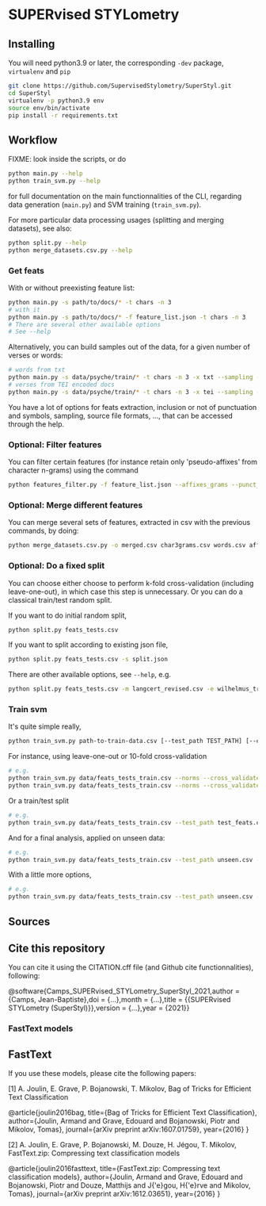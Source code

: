 # SUPERvised STYLometry

## Installing

You will need python3.9 or later, the corresponding `-dev` package, `virtualenv` and `pip`

```bash
git clone https://github.com/SupervisedStylometry/SuperStyl.git
cd SuperStyl
virtualenv -p python3.9 env
source env/bin/activate
pip install -r requirements.txt
```

## Workflow

FIXME: look inside the scripts, or do

```bash
python main.py --help
python train_svm.py --help
```

for full documentation on the main functionnalities of the CLI, regarding data generation (`main.py`) and SVM training (`train_svm.py`).

For more particular data processing usages (splitting and merging datasets), see also:

```bash
python split.py --help
python merge_datasets.csv.py --help
```


### Get feats

With or without preexisting feature list:

```bash
python main.py -s path/to/docs/* -t chars -n 3
# with it
python main.py -s path/to/docs/* -f feature_list.json -t chars -n 3
# There are several other available options
# See --help
```

Alternatively, you can build samples out of the data, 
for a given number of verses or words:

```bash
# words from txt
python main.py -s data/psyche/train/* -t chars -n 3 -x txt --sampling --sample_units words --sample_size 1000
# verses from TEI encoded docs
python main.py -s data/psyche/train/* -t chars -n 3 -x tei --sampling --sample_units verses --sample_size 200
```

You have a lot of options for feats extraction, inclusion or not of punctuation and symbols, sampling, source file formats, …, that can be accessed through the help.

### Optional: Filter features

You can filter certain features (for instance retain only 'pseudo-affixes' from character n-grams) using the command 

```bash
python features_filter.py -f feature_list.json --affixes_grams --punct_grams
```


### Optional: Merge different features

You can merge several sets of features, extracted in csv with the previous commands, by doing:

```bash
python merge_datasets.csv.py -o merged.csv char3grams.csv words.csv affixes.csv
```

### Optional: Do a fixed split

You can choose either choose to perform k-fold cross-validation (including leave-one-out), in which case
this step is unnecessary. Or you can do a classical train/test random split.

If you want to do initial random split,
```bash
python split.py feats_tests.csv
```

If you want to split according to existing json file,
```bash
python split.py feats_tests.csv -s split.json
```

There are other available options, see `--help`, e.g.

```bash
python split.py feats_tests.csv -m langcert_revised.csv -e wilhelmus_train.csv
```


### Train svm

It's quite simple really,

```bash
python train_svm.py path-to-train-data.csv [--test_path TEST_PATH] [--cross_validate {leave-one-out,k-fold}] [--k K] [--dim_reduc {pca}] [--norms] [--balance {class_weight,downsampling,Tomek,upsampling,SMOTE,SMOTETomek}] [--class_weights] [--kernel {LinearSVC,linear,polynomial,rbf,sigmoid}] [--final] [--get_coefs]
```

For instance, using leave-one-out or 10-fold cross-validation

```bash
# e.g.
python train_svm.py data/feats_tests_train.csv --norms --cross_validate leave-one-out
python train_svm.py data/feats_tests_train.csv --norms --cross_validate k-fold --k 10
```

Or a train/test split

```bash
# e.g.
python train_svm.py data/feats_tests_train.csv --test_path test_feats.csv --norms
```

And for a final analysis, applied on unseen data:

```bash
# e.g.
python train_svm.py data/feats_tests_train.csv --test_path unseen.csv --norms --final
```

With a little more options,

```bash
# e.g.
python train_svm.py data/feats_tests_train.csv --test_path unseen.csv --norms --class_weights --final --get_coefs
```



## Sources

## Cite this repository

You can cite it using the CITATION.cff file (and Github cite functionnalities), following:

@software{Camps_SUPERvised_STYLometry_SuperStyl_2021,author = {Camps, Jean-Baptiste},doi = {...},month = {...},title = {{SUPERvised STYLometry (SuperStyl)}},version = {...},year = {2021}}


### FastText models

## FastText

If you use these models, please cite the following papers:

[1] A. Joulin, E. Grave, P. Bojanowski, T. Mikolov, Bag of Tricks for Efficient Text Classification

@article{joulin2016bag,
  title={Bag of Tricks for Efficient Text Classification},
  author={Joulin, Armand and Grave, Edouard and Bojanowski, Piotr and Mikolov, Tomas},
  journal={arXiv preprint arXiv:1607.01759},
  year={2016}
}

[2] A. Joulin, E. Grave, P. Bojanowski, M. Douze, H. Jégou, T. Mikolov, FastText.zip: Compressing text classification models

@article{joulin2016fasttext,
  title={FastText.zip: Compressing text classification models},
  author={Joulin, Armand and Grave, Edouard and Bojanowski, Piotr and Douze, Matthijs and J{\'e}gou, H{\'e}rve and Mikolov, Tomas},
  journal={arXiv preprint arXiv:1612.03651},
  year={2016}
}





